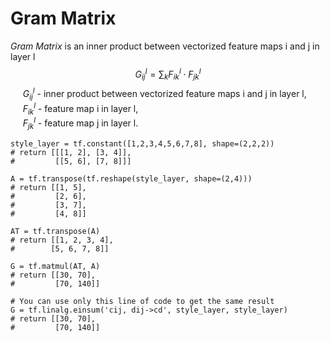 # **Gram Matrix**
 *Gram Matrix* is an inner product between vectorized feature maps i and j in layer l
 $$G_{ij}^l=\sum_kF_{ik}^l\cdot F_{jk}^l$$
 &nbsp;&nbsp;&nbsp;&nbsp; $G_{ij}^l$ - inner product between vectorized feature maps i and j in layer l,  
&nbsp;&nbsp;&nbsp;&nbsp; $F_{ik}^l$ - feature map i in layer l,  
&nbsp;&nbsp;&nbsp;&nbsp; $F_{jk}^l$ - feature map j in layer l.

```
style_layer = tf.constant([1,2,3,4,5,6,7,8], shape=(2,2,2))
# return [[[1, 2], [3, 4]],
#         [[5, 6], [7, 8]]]

A = tf.transpose(tf.reshape(style_layer, shape=(2,4)))
# return [[1, 5],
#         [2, 6],
#         [3, 7],
#         [4, 8]]

AT = tf.transpose(A)
# return [[1, 2, 3, 4],
#        [5, 6, 7, 8]]

G = tf.matmul(AT, A)
# return [[30, 70],
#         [70, 140]]

# You can use only this line of code to get the same result
G = tf.linalg.einsum('cij, dij->cd', style_layer, style_layer)
# return [[30, 70],
#         [70, 140]]
```